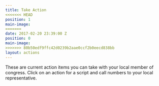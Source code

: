 ```yaml
---
title: Take Action
<<<<<<< HEAD
position: 1
main-image:
=======
date: 2017-02-20 23:39:00 Z
position: 0
main-image: 
>>>>>>> 80b50edf9ffc42d0239b2aae0ccf2b0eecd838bb
layout: actions
---
```


These are current action items you can take with your local member of congress. Click on an action for a script and call numbers to your local representative.

